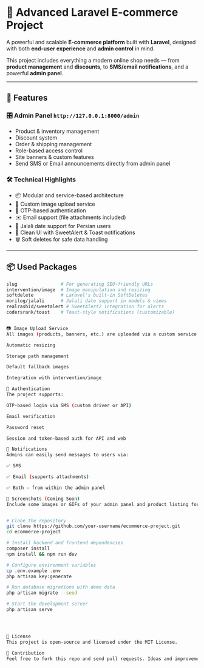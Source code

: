 
# 🛒 Advanced Laravel E-commerce Project

A powerful and scalable **E-commerce platform** built with **Laravel**, designed with both **end-user experience** and **admin control** in mind.

This project includes everything a modern online shop needs — from **product management** and **discounts**, to **SMS/email notifications**, and a powerful **admin panel**.

---

## 🚀 Features

### 🎛 Admin Panel `http://127.0.0.1:8000/admin`

- Product & inventory management
- Discount system
- Order & shipping management
- Role-based access control
- Site banners & custom features
- Send SMS or Email announcements directly from admin panel

### 🛠 Technical Highlights

- 📦 Modular and service-based architecture
- 📁 Custom image upload service
- 🔐 OTP-based authentication
- ✉️ Email support (file attachments included)
- 📆 Jalali date support for Persian users
- 🎨 Clean UI with SweetAlert & Toast notifications
- 🗑 Soft deletes for safe data handling

---

## 📦 Used Packages

```bash
slug                # For generating SEO-friendly URLs
intervention/image  # Image manipulation and resizing
softdelete          # Laravel's built-in SoftDeletes
morilog/jalali      # Jalali date support in models & views
realrashid/sweetalert # SweetAlert2 integration for alerts
codersrank/toast    # Toast-style notifications (customizable)


📷 Image Upload Service
All images (products, banners, etc.) are uploaded via a custom service that handles:

Automatic resizing

Storage path management

Default fallback images

Integration with intervention/image

🔐 Authentication
The project supports:

OTP-based login via SMS (custom driver or API)

Email verification

Password reset

Session and token-based auth for API and web

📩 Notifications
Admins can easily send messages to users via:

✅ SMS

✅ Email (supports attachments)

✅ Both — from within the admin panel

📸 Screenshots (Coming Soon)
Include some images or GIFs of your admin panel and product listing for more impact.


# Clone the repository
git clone https://github.com/your-username/ecommerce-project.git
cd ecommerce-project

# Install backend and frontend dependencies
composer install
npm install && npm run dev

# Configure environment variables
cp .env.example .env
php artisan key:generate

# Run database migrations with demo data
php artisan migrate --seed

# Start the development server
php artisan serve




📝 License
This project is open-source and licensed under the MIT License.

💬 Contribution
Feel free to fork this repo and send pull requests. Ideas and improvements are always welcome!




